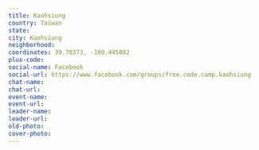 ```yaml
---
title: Kaohsiung
country: Taiwan
state: 
city: Kaohsiung
neighborhood: 
coordinates: 39.78373, -100.445882
plus-code:
social-name: Facebook
social-url: https://www.facebook.com/groups/free.code.camp.kaohsiung
chat-name:
chat-url:
event-name:
event-url:
leader-name:
leader-url:
old-photo: 
cover-photo:
---
```

